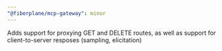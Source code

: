 ```yaml
---
"@fiberplane/mcp-gateway": minor
---
```


Adds support for proxying GET and DELETE routes, as well as support for client-to-server resposes (sampling, elicitation)
